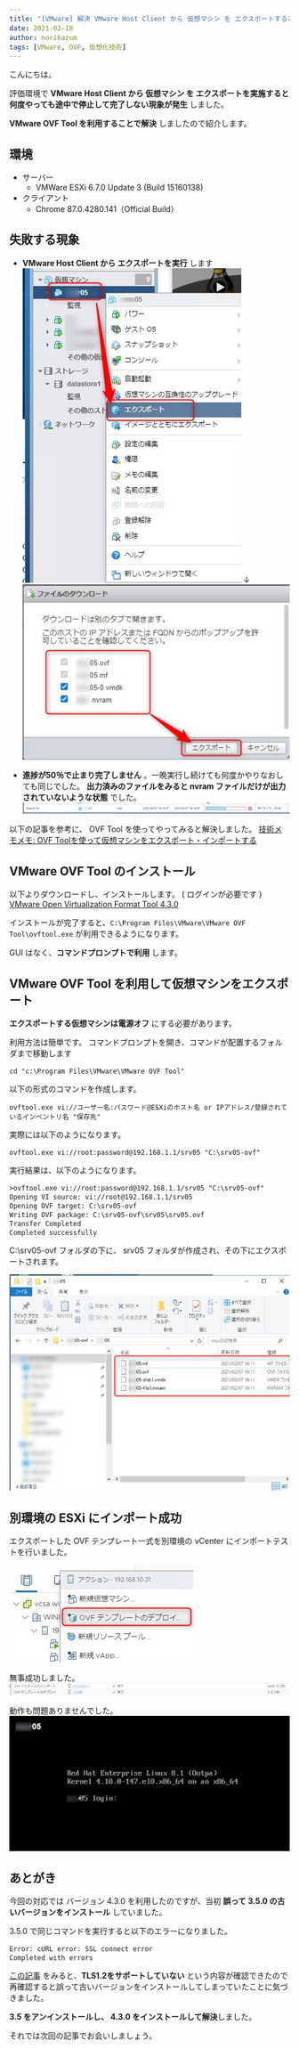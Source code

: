 ```yaml
---
title: "[VMware] 解決 VMware Host Client から 仮想マシン を エクスポートすると失敗する"
date: 2021-02-10
author: norikazum
tags: [VMware, OVF, 仮想化技術]
---
```


こんにちは。

評価環境で **VMware Host Client から 仮想マシン を エクスポートを実施すると 何度やっても途中で停止して完了しない現象が発生** しました。

**VMware OVF Tool を利用することで解決** しましたので紹介します。

## 環境
* サーバー
    * VMWare ESXi 6.7.0 Update 3 (Build 15160138)
* クライアント
    * Chrome 87.0.4280.141（Official Build） 

## 失敗する現象
- **VMware Host Client から エクスポートを実行** します
![](images/resolution-exporting-a-virtual-machine-from-the-vmware-host-client-fails-1.jpg)
↓
![](images/resolution-exporting-a-virtual-machine-from-the-vmware-host-client-fails-2.jpg)

- **進捗が50％で止まり完了しません** 。一晩実行し続けても何度かやりなおしても同じでした。 **出力済みのファイルをみると nvram ファイルだけが出力されていないような状態** でした。
![](images/resolution-exporting-a-virtual-machine-from-the-vmware-host-client-fails-3.jpg)

以下の記事を参考に、 OVF Tool を使ってやってみると解決しました。
[技術メモメモ: OVF Toolを使って仮想マシンをエクスポート・インポートする](https://tech-mmmm.blogspot.com/2020/09/ovf-tool.html)

## VMware OVF Tool のインストール

以下よりダウンロードし、インストールします。 ( ログインが必要です )
[VMware Open Virtualization Format Tool 4.3.0](https://my.vmware.com/jp/web/vmware/downloads/details?downloadGroup=OVFTOOL430&productId=742)

インストールが完了すると、`C:\Program Files\VMware\VMware OVF Tool\ovftool.exe` が利用できるようになります。

GUI はなく、**コマンドプロンプトで利用** します。 

## VMware OVF Tool を利用して仮想マシンをエクスポート
**エクスポートする仮想マシンは電源オフ** にする必要があります。

利用方法は簡単です。
コマンドプロンプトを開き、コマンドが配置するフォルダまで移動します
```
cd "c:\Program Files\VMware\VMware OVF Tool"
```

以下の形式のコマンドを作成します。
```
ovftool.exe vi://ユーザー名:パスワード@ESXiのホスト名 or IPアドレス/登録されているインベントリ名 "保存先"
```

実際には以下のようになります。
```
ovftool.exe vi://root:password@192.168.1.1/srv05 "C:\srv05-ovf"
```

実行結果は、以下のようになります。
```
>ovftool.exe vi://root:password@192.168.1.1/srv05 "C:\srv05-ovf"
Opening VI source: vi://root@192.168.1.1/srv05
Opening OVF target: C:\srv05-ovf
Writing OVF package: C:\srv05-ovf\srv05\srv05.ovf
Transfer Completed
Completed successfully
```

C:\srv05-ovf フォルダの下に、 srv05 フォルダが作成され、その下にエクスポートされます。

![](images/resolution-exporting-a-virtual-machine-from-the-vmware-host-client-fails-4.jpg)

## 別環境の ESXi にインポート成功
エクスポートした OVF テンプレート一式を別環境の vCenter にインポートテストを行いました。

![](images/resolution-exporting-a-virtual-machine-from-the-vmware-host-client-fails-5.jpg)

無事成功しました。
![](images/resolution-exporting-a-virtual-machine-from-the-vmware-host-client-fails-6.jpg)

動作も問題ありませんでした。
![](images/resolution-exporting-a-virtual-machine-from-the-vmware-host-client-fails-7.jpg)

## あとがき
今回の対応では バージョン 4.3.0 を利用したのですが、当初 **誤って 3.5.0 の古いバージョンをインストール** していました。

3.5.0 で同じコマンドを実行すると以下のエラーになりました。
```
Error: cURL error: SSL connect error
Completed with errors
```

[この記事](https://communities.vmware.com/t5/Open-Virtualization-Format-Tool/ESXI-6-7-OVFTools-Curl-perform-error-code-35-SSL-connect-error/td-p/1421267) をみると、**TLS1.2をサポートしていない** という内容が確認できたので 再確認すると誤って古いバージョンをインストールしてしまっていたことに気づきました。

**3.5 をアンインストールし、 4.3.0 をインストールして解決**しました。

それでは次回の記事でお会いしましょう。